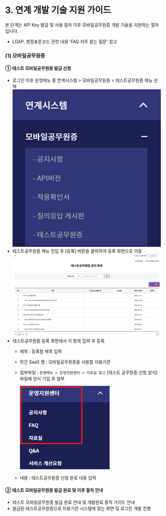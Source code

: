 # 3. 연계 개발 기술 지원 가이드
본 단계는 API Key 발급 및 사용 절차 이후 모바일공무원증 개발 기술을 지원하는 절차입니다.
* LDAP, 행정표준코드 관련 내용 'FAQ 자주 묻는 질문' 참고
### (1) 모바일공무원증
#### ① 테스트 모바일공무원증 발급 신청
- 로그인 이후 운영메뉴 중 연계시스템 > 모바일공무원증 > 테스트공무원증 메뉴 선택
![연계 개발 기술 지원_모바일공무원증_1.png](image/연계개발기술지원/연계개발기술지원_모바일공무원증_1.png)
- 테스트공무원증 메뉴 진입 후 [등록] 버튼을 클릭하여 등록 화면으로 이동
![연계 개발 기술 지원_모바일공무원증_2.png](image/연계개발기술지원/연계개발기술지원_모바일공무원증_2.png)
- 테스트공무원증 등록 화면에서 각 항목 입력 후 등록
  - 제목 : 등록할 제목 입력
  - 민간 SaaS 명 : 모바일공무원증을 사용할 이용기관
  - 첨부파일 : `운영메뉴 > 운영지원센터 > 자료실 참고` [테스트 공무원증 신청 양식] 파일에 양식 기입 후 첨부

    ![연계 개발 기술 지원_모바일공무원증_3.png](image/연계개발기술지원/연계개발기술지원_모바일공무원증_3.png)
  - 내용 : 테스트공무원증 신청 완료 내용 입력
#### ② 테스트 모바일공무원증 발급 완료 및 이후 절차 안내
- 테스트 모바일공무원증 발급 완료 안내 및 개발완료 증적 가이드 안내
- 발급된 테스트공무원증으로 이용기관 시스템에 맞는 화면 및 로그인 개발 진행
